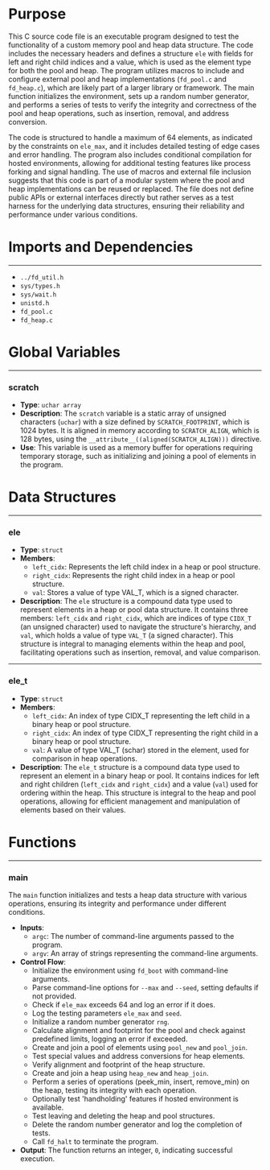# Purpose
This C source code file is an executable program designed to test the functionality of a custom memory pool and heap data structure. The code includes the necessary headers and defines a structure `ele` with fields for left and right child indices and a value, which is used as the element type for both the pool and heap. The program utilizes macros to include and configure external pool and heap implementations (`fd_pool.c` and `fd_heap.c`), which are likely part of a larger library or framework. The main function initializes the environment, sets up a random number generator, and performs a series of tests to verify the integrity and correctness of the pool and heap operations, such as insertion, removal, and address conversion.

The code is structured to handle a maximum of 64 elements, as indicated by the constraints on `ele_max`, and it includes detailed testing of edge cases and error handling. The program also includes conditional compilation for hosted environments, allowing for additional testing features like process forking and signal handling. The use of macros and external file inclusion suggests that this code is part of a modular system where the pool and heap implementations can be reused or replaced. The file does not define public APIs or external interfaces directly but rather serves as a test harness for the underlying data structures, ensuring their reliability and performance under various conditions.
# Imports and Dependencies

---
- `../fd_util.h`
- `sys/types.h`
- `sys/wait.h`
- `unistd.h`
- `fd_pool.c`
- `fd_heap.c`


# Global Variables

---
### scratch
- **Type**: `uchar array`
- **Description**: The `scratch` variable is a static array of unsigned characters (`uchar`) with a size defined by `SCRATCH_FOOTPRINT`, which is 1024 bytes. It is aligned in memory according to `SCRATCH_ALIGN`, which is 128 bytes, using the `__attribute__((aligned(SCRATCH_ALIGN)))` directive.
- **Use**: This variable is used as a memory buffer for operations requiring temporary storage, such as initializing and joining a pool of elements in the program.


# Data Structures

---
### ele
- **Type**: `struct`
- **Members**:
    - `left_cidx`: Represents the left child index in a heap or pool structure.
    - `right_cidx`: Represents the right child index in a heap or pool structure.
    - `val`: Stores a value of type VAL_T, which is a signed character.
- **Description**: The `ele` structure is a compound data type used to represent elements in a heap or pool data structure. It contains three members: `left_cidx` and `right_cidx`, which are indices of type `CIDX_T` (an unsigned character) used to navigate the structure's hierarchy, and `val`, which holds a value of type `VAL_T` (a signed character). This structure is integral to managing elements within the heap and pool, facilitating operations such as insertion, removal, and value comparison.


---
### ele\_t
- **Type**: `struct`
- **Members**:
    - `left_cidx`: An index of type CIDX_T representing the left child in a binary heap or pool structure.
    - `right_cidx`: An index of type CIDX_T representing the right child in a binary heap or pool structure.
    - `val`: A value of type VAL_T (schar) stored in the element, used for comparison in heap operations.
- **Description**: The `ele_t` structure is a compound data type used to represent an element in a binary heap or pool. It contains indices for left and right children (`left_cidx` and `right_cidx`) and a value (`val`) used for ordering within the heap. This structure is integral to the heap and pool operations, allowing for efficient management and manipulation of elements based on their values.


# Functions

---
### main<!-- {{#callable:main}} -->
The `main` function initializes and tests a heap data structure with various operations, ensuring its integrity and performance under different conditions.
- **Inputs**:
    - `argc`: The number of command-line arguments passed to the program.
    - `argv`: An array of strings representing the command-line arguments.
- **Control Flow**:
    - Initialize the environment using `fd_boot` with command-line arguments.
    - Parse command-line options for `--max` and `--seed`, setting defaults if not provided.
    - Check if `ele_max` exceeds 64 and log an error if it does.
    - Log the testing parameters `ele_max` and `seed`.
    - Initialize a random number generator `rng`.
    - Calculate alignment and footprint for the pool and check against predefined limits, logging an error if exceeded.
    - Create and join a pool of elements using `pool_new` and `pool_join`.
    - Test special values and address conversions for heap elements.
    - Verify alignment and footprint of the heap structure.
    - Create and join a heap using `heap_new` and `heap_join`.
    - Perform a series of operations (peek_min, insert, remove_min) on the heap, testing its integrity with each operation.
    - Optionally test 'handholding' features if hosted environment is available.
    - Test leaving and deleting the heap and pool structures.
    - Delete the random number generator and log the completion of tests.
    - Call `fd_halt` to terminate the program.
- **Output**: The function returns an integer, `0`, indicating successful execution.


